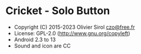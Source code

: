 # Cricket - Solo Button

* Copyright (C) 2015-2023 Olivier Sirol <czo@free.fr>
* License: GPL-2.0 (http://www.gnu.org/copyleft)
* Android 2.3 to 13
* Sound and icon are CC

